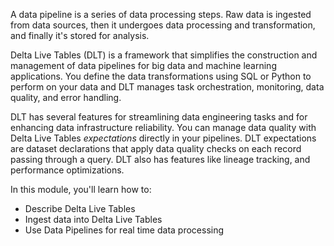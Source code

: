 A data pipeline is a series of data processing steps. Raw data is ingested from data sources, then it undergoes data processing and transformation, and finally it's stored for analysis.

Delta Live Tables (DLT) is a framework that simplifies the construction and management of data pipelines for big data and machine learning applications. You define the data transformations using SQL or Python to perform on your data and DLT manages task orchestration, monitoring, data quality, and error handling.  

DLT has several features for streamlining data engineering tasks and for enhancing data infrastructure reliability. You can manage data quality with Delta Live Tables *expectations* directly in your pipelines. DLT expectations are dataset declarations that apply data quality checks on each record passing through a query. DLT also has features like lineage tracking, and performance optimizations.

In this module, you'll learn how to:

- Describe Delta Live Tables
- Ingest data into Delta Live Tables
- Use Data Pipelines for real time data processing
